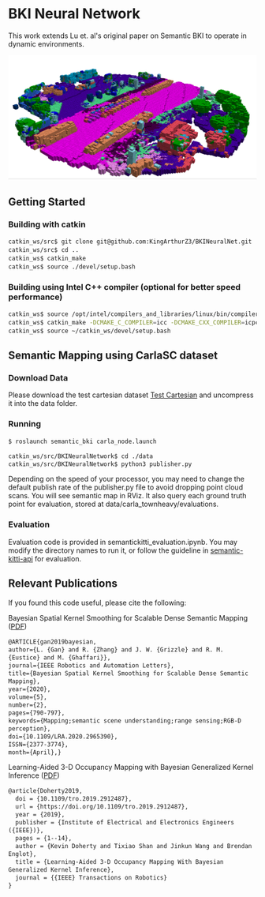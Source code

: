 # BKI Neural Network

This work extends Lu et. al's original paper on Semantic BKI to operate in dynamic environments.

![BKI Original](./github/bki_original.png)

## Getting Started

### Building with catkin

```bash
catkin_ws/src$ git clone git@github.com:KingArthurZ3/BKINeuralNet.git
catkin_ws/src$ cd ..
catkin_ws$ catkin_make
catkin_ws$ source ./devel/setup.bash
```

### Building using Intel C++ compiler (optional for better speed performance)
```bash
catkin_ws$ source /opt/intel/compilers_and_libraries/linux/bin/compilervars.sh intel64
catkin_ws$ catkin_make -DCMAKE_C_COMPILER=icc -DCMAKE_CXX_COMPILER=icpc
catkin_ws$ source ~/catkin_ws/devel/setup.bash
```

## Semantic Mapping using CarlaSC dataset

### Download Data
Please download the test cartesian dataset [Test Cartesian](https://umich-curly.github.io/CarlaSC.github.io/download/) and uncompress it into the data folder.

### Running
```bash
$ roslaunch semantic_bki carla_node.launch
```

```
catkin_ws/src/BKINeuralNetwork$ cd ./data
catkin_ws/src/BKINeuralNetwork$ python3 publisher.py
```

Depending on the speed of your processor, you may need to change the default publish rate of the publisher.py file to avoid dropping point cloud scans.
You will see semantic map in RViz. It also query each ground truth point for evaluation, stored at data/carla_townheavy/evaluations.

### Evaluation
Evaluation code is provided in semantickitti_evaluation.ipynb. You may modify the directory names to run it, or follow the guideline in [semantic-kitti-api](https://github.com/PRBonn/semantic-kitti-api) for evaluation.


## Relevant Publications

If you found this code useful, please cite the following:

Bayesian Spatial Kernel Smoothing for Scalable Dense Semantic Mapping ([PDF](https://ieeexplore.ieee.org/stamp/stamp.jsp?tp=&arnumber=8954837))
```
@ARTICLE{gan2019bayesian,
author={L. {Gan} and R. {Zhang} and J. W. {Grizzle} and R. M. {Eustice} and M. {Ghaffari}},
journal={IEEE Robotics and Automation Letters},
title={Bayesian Spatial Kernel Smoothing for Scalable Dense Semantic Mapping},
year={2020},
volume={5},
number={2},
pages={790-797},
keywords={Mapping;semantic scene understanding;range sensing;RGB-D perception},
doi={10.1109/LRA.2020.2965390},
ISSN={2377-3774},
month={April},}
```

Learning-Aided 3-D Occupancy Mapping with Bayesian Generalized Kernel Inference ([PDF](https://ieeexplore.ieee.org/stamp/stamp.jsp?tp=&arnumber=8713569))
```
@article{Doherty2019,
  doi = {10.1109/tro.2019.2912487},
  url = {https://doi.org/10.1109/tro.2019.2912487},
  year = {2019},
  publisher = {Institute of Electrical and Electronics Engineers ({IEEE})},
  pages = {1--14},
  author = {Kevin Doherty and Tixiao Shan and Jinkun Wang and Brendan Englot},
  title = {Learning-Aided 3-D Occupancy Mapping With Bayesian Generalized Kernel Inference},
  journal = {{IEEE} Transactions on Robotics}
}
```
